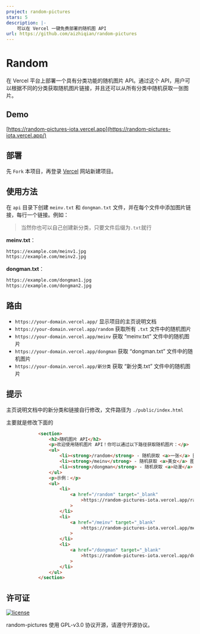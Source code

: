 ```yaml
---
project: random-pictures
stars: 5
description: |-
    可以在 Vercel 一键免费部署的随机图 API
url: https://github.com/aizhiqian/random-pictures
---
```


# Random
在 Vercel 平台上部署一个具有分类功能的随机图片 API。通过这个 API，用户可以根据不同的分类获取随机图片链接，并且还可以从所有分类中随机获取一张图片。

## Demo

[https://random-pictures-iota.vercel.app](https://random-pictures-iota.vercel.app/)

## 部署

先 `Fork` 本项目，再登录 [Vercel](https://vercel.com/) 网站新建项目。

## 使用方法

在 `api` 目录下创建 `meinv.txt` 和 `dongman.txt` 文件，并在每个文件中添加图片链接，每行一个链接。例如：

> 当然你也可以自己创建新分类，只要文件后缀为`.txt`就行

**meinv.txt**：

```bash
https://example.com/meinv1.jpg
https://example.com/meinv2.jpg
```

**dongman.txt**：

```bash
https://example.com/dongman1.jpg
https://example.com/dongman2.jpg
```

## 路由

- `https://your-domain.vercel.app/` 显示项目的主页说明文档
- `https://your-domain.vercel.app/random` 获取所有 `.txt` 文件中的随机图片
- `https://your-domain.vercel.app/meinv` 获取 “meinv.txt” 文件中的随机图片
- `https://your-domain.vercel.app/dongman` 获取 “dongman.txt” 文件中的随机图片
- `https://your-domain.vercel.app/新分类` 获取 “新分类.txt” 文件中的随机图片

## 提示

主页说明文档中的新分类和链接自行修改，文件路径为 `./public/index.html`

主要就是修改下面的

```html
            <section>
                <h2>随机图片 API</h2>
                <p>欢迎使用随机图片 API！你可以通过以下路径获取随机图片：</p>
                <ul>
                    <li><strong>/random</strong> - 随机获取 <a>一张</a> 图片</li>
                    <li><strong>/meinv</strong> - 随机获取 <a>美女</a> 图片</li>
                    <li><strong>/dongman</strong> - 随机获取 <a>动漫</a> 图片</li>
                </ul>
                <p>示例：</p>
                <ul>
                    <li>
                        <a href="/random" target="_blank"
                            >https://random-pictures-iota.vercel.app/random</a
                        >
                    </li>
                    <li>
                        <a href="/meinv" target="_blank"
                            >https://random-pictures-iota.vercel.app/meinv</a
                        >
                    </li>
                    <li>
                        <a href="/dongman" target="_blank"
                            >https://random-pictures-iota.vercel.app/dongman</a
                        >
                    </li>
                </ul>
            </section>
```

## 许可证

[![license](https://img.shields.io/github/license/aizhiqian/random-pictures)](https://github.com/aizhiqian/random-pictures/blob/main/LICENSE)

random-pictures 使用 GPL-v3.0 协议开源，请遵守开源协议。

